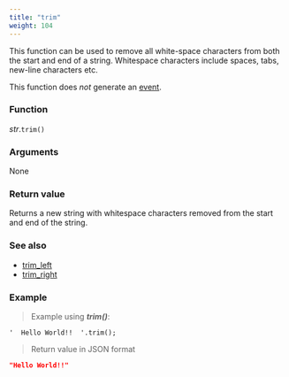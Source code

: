 ```yaml
---
title: "trim"
weight: 104
---
```


This function can be used to remove all white-space characters from both the start and end of a string.
Whitespace characters include spaces, tabs, new-line characters etc.

This function does *not* generate an [event](../../../overview/events).

### Function

*str*.`trim()`

### Arguments

None

### Return value

Returns a new string with whitespace characters removed from the start and end of the string.

### See also

- [trim_left](../trim_left)
- [trim_right](../trim_right)

### Example

> Example using ***trim()***:

```thingsdb,json_response
'  Hello World!!  '.trim();
```

> Return value in JSON format

```json
"Hello World!!"
```
